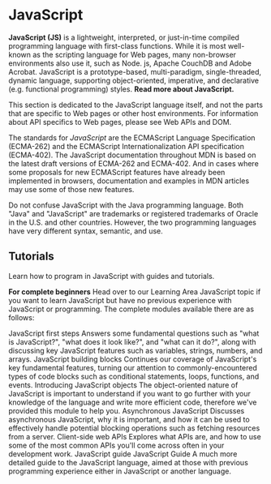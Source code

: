 # JavaScript
**JavaScript (JS)**
is a lightweight, interpreted, or just-in-time compiled programming language with first-class functions. While it is most well-known as the scripting language for Web pages, many non-browser environments also use it, such as Node.
js, Apache CouchDB and Adobe Acrobat. 
JavaScript is a prototype-based, multi-paradigm, single-threaded, dynamic language, supporting object-oriented, imperative, and declarative (e.g. functional programming) styles. **Read more about JavaScript.**

This section is dedicated to the JavaScript language itself, and not the parts that are specific to Web pages or other host environments. 
For information about API specifics to Web pages, please see Web APIs and DOM.

The standards for *JavaScript* are the ECMAScript Language Specification (ECMA-262) and the ECMAScript Internationalization API specification (ECMA-402).
The JavaScript documentation throughout MDN is based on the latest draft versions of ECMA-262 and ECMA-402. 
And in cases where some proposals for new ECMAScript features have already been implemented in browsers, documentation and examples in MDN articles may use some of those new features.

Do not confuse JavaScript with the Java programming language. Both "Java" and "JavaScript" are trademarks or registered trademarks of Oracle in the U.S. and other countries. However, the two programming languages have very different syntax, semantic, and use.
## Tutorials
Learn how to program in JavaScript with guides and tutorials.

**For complete beginners**
Head over to our Learning Area JavaScript topic if you want to learn JavaScript but have no previous experience with JavaScript or programming. 
The complete modules available there are as follows:

JavaScript first steps
Answers some fundamental questions such as "what is JavaScript?", "what does it look like?", and "what can it do?", along with discussing key JavaScript features such as variables, strings, numbers, and arrays.
JavaScript building blocks
Continues our coverage of JavaScript's key fundamental features, turning our attention to commonly-encountered types of code blocks such as conditional statements, loops, functions, and events.
Introducing JavaScript objects
The object-oriented nature of JavaScript is important to understand if you want to go further with your knowledge of the language and write more efficient code, therefore we've provided this module to help you.
Asynchronous JavaScript
Discusses asynchronous JavaScript, why it is important, and how it can be used to effectively handle potential blocking operations such as fetching resources from a server.
Client-side web APIs
Explores what APIs are, and how to use some of the most common APIs you'll come across often in your development work.
JavaScript guide
JavaScript Guide
A much more detailed guide to the JavaScript language, aimed at those with previous programming experience either in JavaScript or another language.